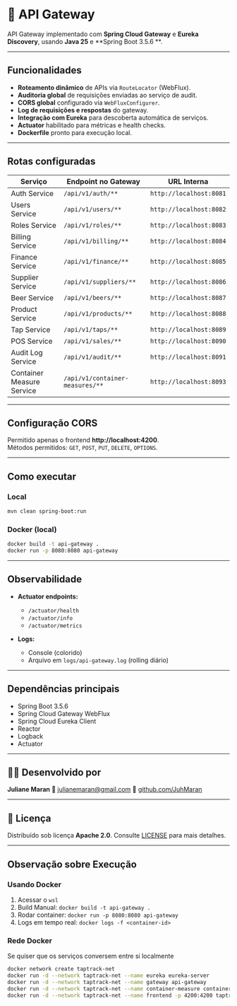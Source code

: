 # 🚀 API Gateway

API Gateway implementado com **Spring Cloud Gateway** e **Eureka Discovery**, usando **Java 25** e **Spring Boot 3.5.6
**.

---

## Funcionalidades

- **Roteamento dinâmico** de APIs via `RouteLocator` (WebFlux).
- **Auditoria global** de requisições enviadas ao serviço de audit.
- **CORS global** configurado via `WebFluxConfigurer`.
- **Log de requisições e respostas** do gateway.
- **Integração com Eureka** para descoberta automática de serviços.
- **Actuator** habilitado para métricas e health checks.
- **Dockerfile** pronto para execução local.

---

## Rotas configuradas

| Serviço                   | Endpoint no Gateway             | URL Interna             |
|---------------------------|---------------------------------|-------------------------|
| Auth Service              | `/api/v1/auth/**`               | `http://localhost:8081` |
| Users Service             | `/api/v1/users/**`              | `http://localhost:8082` |
| Roles Service             | `/api/v1/roles/**`              | `http://localhost:8083` |
| Billing Service           | `/api/v1/billing/**`            | `http://localhost:8084` |
| Finance Service           | `/api/v1/finance/**`            | `http://localhost:8085` |
| Supplier Service          | `/api/v1/suppliers/**`          | `http://localhost:8086` |
| Beer Service              | `/api/v1/beers/**`              | `http://localhost:8087` |
| Product Service           | `/api/v1/products/**`           | `http://localhost:8088` |
| Tap Service               | `/api/v1/taps/**`               | `http://localhost:8089` |
| POS Service               | `/api/v1/sales/**`              | `http://localhost:8090` |
| Audit Log Service         | `/api/v1/audit/**`              | `http://localhost:8091` |
| Container Measure Service | `/api/v1/container-measures/**` | `http://localhost:8093` |

---

## Configuração CORS

Permitido apenas o frontend **http://localhost:4200**.  
Métodos permitidos: `GET`, `POST`, `PUT`, `DELETE`, `OPTIONS`.

---

## Como executar

### Local

```bash
mvn clean spring-boot:run
````

### Docker (local)

```bash
docker build -t api-gateway .
docker run -p 8080:8080 api-gateway
```

---

## Observabilidade

* **Actuator endpoints:**

    * `/actuator/health`
    * `/actuator/info`
    * `/actuator/metrics`

* **Logs:**

    * Console (colorido)
    * Arquivo em `logs/api-gateway.log` (rolling diário)

---

## Dependências principais

* Spring Boot 3.5.6
* Spring Cloud Gateway WebFlux
* Spring Cloud Eureka Client
* Reactor
* Logback
* Actuator

---

## 🧑‍💻 **Desenvolvido por**

**Juliane Maran**
📧 [julianemaran@gmail.com](mailto:julianemaran@gmail.com)
💼 [github.com/JuhMaran](https://github.com/JuhMaran)

---

## 🪪 **Licença**

Distribuído sob licença **Apache 2.0**.
Consulte [LICENSE](https://www.apache.org/licenses/LICENSE-2.0) para mais detalhes.

---

## Observação sobre Execução

### Usando Docker

1. Acessar o `wsl`
2. Build Manual: `docker build -t api-gateway .`
3. Rodar container: `docker run -p 8080:8080 api-gateway`
4. Logs em tempo real: `docker logs -f <container-id>`

### Rede Docker

Se quiser que os serviços conversem entre si localmente

```bash
docker network create taptrack-net
docker run -d --network taptrack-net --name eureka eureka-server
docker run -d --network taptrack-net --name gateway api-gateway
docker run -d --network taptrack-net --name container-measure container-measure-service
docker run -d --network taptrack-net --name frontend -p 4200:4200 taptrack-frontend
```
